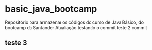 # basic_java_bootcamp
Repositório para armazenar os códigos do curso de Java Básico, do bootcamp da Santander
Atualiação testando o commit
teste 2 commit

## teste 3 